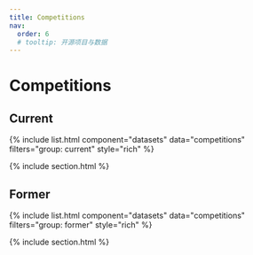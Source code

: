 ```yaml
---
title: Competitions
nav:
  order: 6
  # tooltip: 开源项目与数据
---
```


# <i class="fas fa-code-branch"></i>Competitions

## Current

{% include list.html component="datasets" data="competitions" filters="group: current" style="rich" %}

{% include section.html %}

## Former

{% include list.html component="datasets" data="competitions" filters="group: former" style="rich" %}

{% include section.html %}